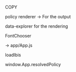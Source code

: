 COPY

policy renderer -> For the output

data-explorer for the rendering


FontChooser

-> app/App.js

loadIbis

window.App.resolvedPolicy
